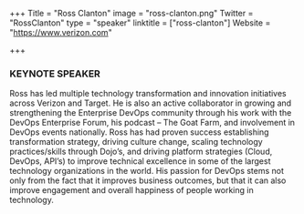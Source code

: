 +++
Title = "Ross Clanton"
image = "ross-clanton.png"
Twitter = "RossClanton"
type = "speaker"
linktitle = ["ross-clanton"]
Website = "https://www.verizon.com"

+++

### <strong>KEYNOTE SPEAKER</strong>

Ross has led multiple technology transformation and innovation initiatives across Verizon and Target. He is also an active collaborator in growing and strengthening the Enterprise DevOps community through his work with the DevOps Enterprise Forum, his podcast – The Goat Farm, and involvement in DevOps events nationally. Ross has had proven success establishing transformation strategy, driving culture change, scaling technology practices/skills through Dojo’s, and driving platform strategies (Cloud, DevOps, API’s) to improve technical excellence in some of the largest technology organizations in the world. His passion for DevOps stems not only from the fact that it improves business outcomes, but that it can also improve engagement and overall happiness of people working in technology.
